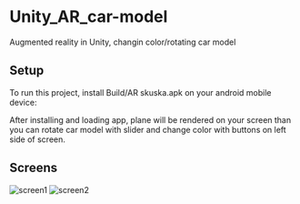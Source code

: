# Unity_AR_car-model
Augmented reality in Unity, changin color/rotating car model

## Setup
To run this project, install Build/AR skuska.apk on your android mobile device:

After installing and loading app, plane will be rendered on your screen than you can rotate car model with slider
and change color with buttons on left side of screen.

## Screens
![screen1](https://user-images.githubusercontent.com/45428949/99575969-af435680-29d9-11eb-81dc-e0fa1d712014.jpg)
![screen2](https://user-images.githubusercontent.com/45428949/99575970-afdbed00-29d9-11eb-895e-46a44809440d.jpg)
